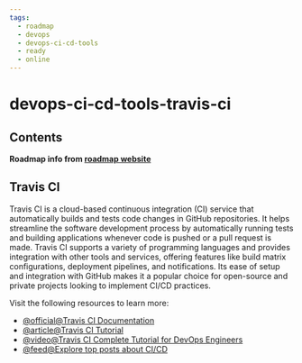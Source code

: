 ```yaml
---
tags:
  - roadmap
  - devops
  - devops-ci-cd-tools
  - ready
  - online
---
```


# devops-ci-cd-tools-travis-ci

## Contents

__Roadmap info from [roadmap website](https://roadmap.sh/devops/travis-ci@-pGF3soruWWxwE4LxE5Vk)__

## Travis CI

Travis CI is a cloud-based continuous integration (CI) service that automatically builds and tests code changes in GitHub repositories. It helps streamline the software development process by automatically running tests and building applications whenever code is pushed or a pull request is made. Travis CI supports a variety of programming languages and provides integration with other tools and services, offering features like build matrix configurations, deployment pipelines, and notifications. Its ease of setup and integration with GitHub makes it a popular choice for open-source and private projects looking to implement CI/CD practices.

Visit the following resources to learn more:

* [@official@Travis CI Documentation](https://docs.travis-ci.com/)
* [@article@Travis CI Tutorial](https://docs.travis-ci.com/user/tutorial/)
* [@video@Travis CI Complete Tutorial for DevOps Engineers](https://www.youtube.com/watch?v=xLWDOLhTH38)
* [@feed@Explore top posts about CI/CD](https://app.daily.dev/tags/cicd?ref=roadmapsh)
